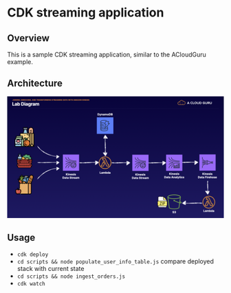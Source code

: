 # CDK streaming application
## Overview
This is a sample CDK streaming application, similar to the ACloudGuru example.

## Architecture
![CDK Streaming Application Architecture](doc/cdk-streaming-application-architecture.png)

## Usage
 * `cdk deploy`
 * `cd scripts && node populate_user_info_table.js`        compare deployed stack with current state
 * `cd scripts && node ingest_orders.js`
 * `cdk watch`
